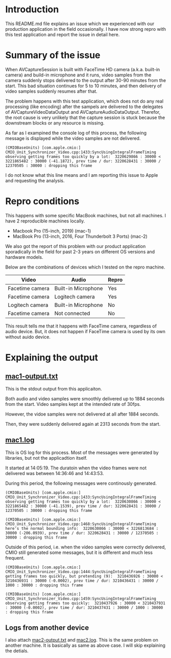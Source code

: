 # Introduction
This README.md file explains an issue which we experienced with our production application in the field occasionally.
I have now strong repro with this test application and report the issue in detail here.

# Summary of the issue
When AVCaptureSession is built with FaceTime HD camera (a.k.a. built-in camera) and build-in microphone and it runs, video samples from the camera suddenly stops delivered to the output after 30-90 minutes from the start. This bad situation continues for 5 to 10 minutes, and then delivery of video samples suddenly resumes after that.

The problem happens with this test application, which does not do any real processing (like encoding) after the sampels are delivered to the delegates of AVCaptureVideoDataOutput and AVCaptureAudioDataOutput. Therefor, the root cause is very unlikely that the capture session is stuck because the downstream blocks or any resource is missing.

As far as I exampined the console log of this process, the following message is displayed while the video samples are not delivered.
```
(CMIOBaseUnits) [com.apple.cmio:] CMIO_Unit_Synchronizer_Video.cpp:1433:SyncUsingIntegralFrameTiming observing getting frames too quickly by a lot:  3220629866 : 30000 < 3221865482 : 30000 (-41.1872), prev time / dur: 3220628431 : 30000 / 12370505 : 30000 : dropping this frame
```
I do not know what this line means and I am reporting this issue to Apple and requesting the analysis.

# Repro conditions

This happens with some specific MacBook machines, but not all machines. I have 2 reproducible machines locally.

- Macbook Pro (15-inch, 2019) (mac-1)
- MacBook Pro (13-inch, 2016, Four Thunderbolt 3 Ports) (mac-2)

We also got the report of this problem with our product application sporadically in the field for past 2-3 years on different OS versions and hardware models.

Below are the combinations of devices which I tested on the repro machine.

| Video           | Audio               | Repro |
|-----------------|---------------------|-------|
| Facetime camera | Built-in Microphone | Yes   |
| Facetime camera | Logitech camera     | Yes   |
| Logitech camera | Built-in Microphone | No    |
| Facetime camera | Not connected       | No    |

This result tells me that it happens with FaceTime camera, regardless of audio device.
But, it does not happen if FaceTime camera is used by its own without auido device.

# Explaining the output

## [mac1-output.txt](mac1-output.txt)
This is the stdout output from this applicaiton.

Both audio and video samples were smoothly delivered up to 1884 seconds from the start. Video samples kept at the intended rate of 30fps.

However, the vidoe samples were not delivered at all after 1884 seconds.

Then, they were suddenly delivered again at 2313 seconds from the start.

## [mac1.log](mac1.log)
This is OS log for this process. Most of the messages were generated by libraries, but not the applicadtion itself.

It started at 14:05:19. The duratoin when the video frames were not delivered was between 14:36:46 and 14:43:53.

During this period, the following messages were continously generated.
```
(CMIOBaseUnits) [com.apple.cmio:] CMIO_Unit_Synchronizer_Video.cpp:1433:SyncUsingIntegralFrameTiming observing getting frames too quickly by a lot:  3220630866 : 30000 < 3221865482 : 30000 (-41.1539), prev time / dur: 3220628431 : 30000 / 12370505 : 30000 : dropping this frame

(CMIOBaseUnits) [com.apple.cmio:] CMIO_Unit_Synchronizer_Video.cpp:1468:SyncUsingIntegralFrameTiming here's the normal bounding info:  3220630866 : 30000 < 3226813684 : 30000 (-206.0939), prev time / dur: 3220628431 : 30000 / 12370505 : 30000 : dropping this frame
```

Outside of this period, i.e. when the video samples were correctly delivered, CMIO still generated some messages, but it is different and much less frequent.
```
(CMIOBaseUnits) [com.apple.cmio:] CMIO_Unit_Synchronizer_Video.cpp:1444:SyncUsingIntegralFrameTiming getting frames too quickly, but pretending (9):  3210436926 : 30000 < 3210436931 : 30000 (-0.0002), prev time / dur: 3210436431 : 30000 / 1000 : 30000 : dropping this frame

(CMIOBaseUnits) [com.apple.cmio:] CMIO_Unit_Synchronizer_Video.cpp:1459:SyncUsingIntegralFrameTiming observing getting frames too quickly:  3210437926 : 30000 < 3210437931 : 30000 (-0.0002), prev time / dur: 3210437431 : 30000 / 1000 : 30000 : dropping this frame
```

## Logs from another device
I also attach [mac2-output.txt](mac2-output.txt) and [mac2.log](mac2.log). This is the same problem on another machine. It is basically as same as above case. I will skip explaining the detials.
